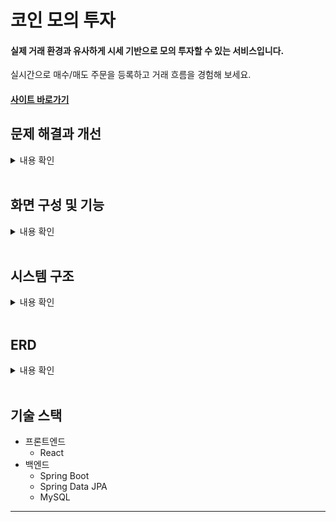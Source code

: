 # 코인 모의 투자
#### 실제 거래 환경과 유사하게 시세 기반으로 모의 투자할 수 있는 서비스입니다.  
실시간으로 매수/매도 주문을 등록하고 거래 흐름을 경험해 보세요. 
#### [사이트 바로가기](http://cmi.p-e.kr)

## 문제 해결과 개선

<details>
   <summary>내용 확인</summary>
<br>
	
## **주문/체결 데이터 관리 구조 개선**

### 문제점
- 초기에는 체결/미체결 데이터를 단일 테이블에서 관리
- 미체결 주문과 체결된 거래 내역이 혼재되어 데이터 관리의 복잡도 증가

### 해결 과정
- 데이터의 생명주기를 기준으로 테이블 분리
  - `order_book (호가창)`: 미체결 주문 관리
  - `trade_history (거래내역)`: 체결된 거래 내역 관리

<image src="https://github.com/user-attachments/assets/9fad3ef1-1457-4d7e-b519-ad5b3ec192fe">

두 테이블은 거의 동일한 컬럼들을 가지고 있지만 구조가 비슷해도 목적이 다르기 때문에 분리했다.  
호가창 테이블은 미체결 주문, 거래내역 테이블은 부분/완전 체결된 주문을 관리하도록 설계했다.  

- 두 테이블은 주문 상태에 따라 데이터 처리 방식이 다르다.  
> 주문할 때:  
> `order_book`에 주문 추가.
> 
> 완전 체결될 때:  
> `order_book`에서 해당 주문 삭제.  
> `trade_history`에서 해당 주문을 status가 'COMPLETE'인 새로운 레코드 저장.
> 
> 부분 체결할 때:  
> `order_book`에서 해당 주문의 수량을 업데이트.  
> `trade_history`에 해당 주문을 status가 'PARTIAL'인 새로운 레코드를 저장.
> 
> 취소할 때:  
> `order_book`에서 해당 주문 삭제.

각 테이블의 역할과 목적에 맞게 관리하도록 구현했다.

### 결과
- 데이터 관리 복잡도 감소
- 조회 성능 향상
- 명확한 데이터 구조로 유지보수성 향상

---
<br>

## **DB 락을 활용한 체결 로직 설계**

### 체결 로직
체결 로직은 다음과 같은 4가지 규칙에 의해서 처리된다.
- 가장 낮은 매도가와 가장 높은 매수가가 체결이 된다.
- 매수가 >= 매도가가 성립해야 체결이 된다.
- 같은 가격에 주문이 많은 경우, 먼저 들어온 주문부터 체결된다.
- 두 주문의 체결가는 먼저 들어온 호가(주문)의 가격으로 결정된다.
<br>

### 락 없이 체결 진행 시 발생할 문제
- 주문 체결 시 여러 사용자의 요청이 동시에 들어오며, 동일한 가격대에서 다수의 주문이 체결될 수 있다.  
- 이 과정에서 미체결 주문(공유 자원)에 대한 경쟁 조건이 발생하여, 실행 순서나 타이밍에 따라 체결 결과가 달라지는 문제가 생길 수 있다.  
- 이를 해결하기 위해 각 체결에 대해 배타적 잠금(X-Lock)을 적용하여 순차적인 접근을 보장하도록 설계했다.  
<br>

#### 새로 접수된 주문에 대해 기존 체결 처리 과정은 다음과 같다.
  1. 주문이 들어오면, 호가창 테이블에 저장한다.
  2. DB에서 해당 코인의 미체결 주문 전체(새로 접수된 주문까지 포함)를 락을 걸어 조회한다.
  3. 매도 주문들과 매수 주문들을 체결 로직 기준으로 정렬하고, 조건에 맞는 주문들은 처리가 된다.
<br>

### 문제점
- 접수될 때마다 미체결 주문 전체에 락을 걸기 때문에, 동시 주문 체결 속도 저하.
- 다수의 트랜잭션이 동시에 실행될 때(동시 주문), `SELECT ~ FOR UPDATE` 쿼리에 의해 데드락 발생.
  - 두 트랜잭션이 각각 새로운 주문을 삽입한 뒤,  
    동시에 서로의 주문 데이터와 미체결 주문에 락 요청을 하며 대기 상태 발생.  

<br>

&nbsp;&nbsp;&nbsp;다음 그림처럼 order_book에 새로운 주문이 동시에 접수될 때, 데드락이 발생한다.

<image src="https://github.com/user-attachments/assets/c557953f-80fe-4bd0-bac6-149de886ab1b">

### 해결 과정
  바뀐 체결 처리 과정은 다음과 같다.
  1. 주문이 접수되면, 주문 타입(매수/매도)에 따라 특정 범위만을 락을 걸어 조회한다.
  2. 새로 접수된 주문을 호가창에 저장하고, 접수된 주문과 조회한 주문들이 조건에 맞게 처리한다.
<br>

**개선점**
- 잠금 범위 최소화
- 쿼리 실행 순서 변경
  - `INSERT -> SELECT ~ FOR UPDATE` 순서를 `SELECT ~ FOR UPDATE -> INSERT` 로 변경


<br>

&nbsp;&nbsp;&nbsp;다음 그림처럼 order_book에 새로운 주문이 접수될 때,  
&nbsp;&nbsp;&nbsp;`INSERT` 이전에 `SELECT ~ FOR UPDATE`를 실행하여 필요한 레코드에 대해 락을 먼저 획득하도록 설계.

<image src="https://github.com/user-attachments/assets/71c59121-4a04-40c1-9c6c-c9dce29837fd">

### 결과
- 락 경쟁이 줄어들어 처리 속도 향상
- 데드락 문제 해결
- 안정적인 동시성 제어 달성

---
<br>

## **주문 처리 과정 개선**

### 문제점
- 단일 트랜잭션으로 모든 주문 처리의 모든 과정을 진행하여 성능 저하 발생
  - 처리 과정:  
     **주문 접수** → **체결**(주문 업데이트 및 삭제, 거래내역 저장) → **자산 업데이트** → **알림 저장** → **호가창 및 알림 SSE 전송**
<br>
<image src="https://github.com/user-attachments/assets/c8d64efa-37a5-4979-933d-06fc4b537f92">

- 단일 트랜잭션으로 모든 처리를 진행하여 성능 저하 발생
- 주문 처리 과정이 길어 응답 시간 증가
- 다수 사용자 동시 주문 시 성능 저하

### 해결 과정
- 스프링 이벤트를 활용하여 트랜잭션을 기능 단위로 분리.
  1. **주문 접수 → 체결 → 호가창 SSE 전송**: 주요 단계를 우선 처리
  2. **자산 상태 업데이트**: 체결 이후 보유 자산 변경
  3. **알림 처리**: 체결 결과를 저장 후 전송
  <br>
  <image src="https://github.com/user-attachments/assets/415681a6-c052-490e-ad8a-73f561df7de4">
### 결과
- 주문 처리 속도 약 40% 향상
- 기존 방식보다 유연하고 확장 가능한 구조 제공

</details>
<br>

## 화면 구성 및 기능

<details>
   <summary>내용 확인</summary>
<br>
	
|시세 정보|
|:-:|
|<image src="https://github.com/user-attachments/assets/79b3c135-d4bf-4acf-a8bb-e704fc52cb52">|
|<b>실시간으로 코인 시세 정보를 제공합니다.</b>|
<br>

|호가창과 주문|  
|:-:|
|<image src="https://github.com/user-attachments/assets/f8699443-20b6-4d5f-8303-8c4d6893074b">|
|<b>매수/매도 주문을 가상 호가창에 등록하여 실제 거래처럼 이용할 수 있습니다.</b>|
<br>

|투자 정보|
|:-:|
|<image src="https://github.com/user-attachments/assets/42061db3-f473-4237-8bb0-da65d2f2860b">|
|<b>보유자산, 거래내역, 미체결 주문을 확인할 수 있습니다.</b>|
<br>

|알림|
|:-:|
|<image src="https://github.com/user-attachments/assets/df3b6f5d-e72f-44f3-928c-aa974b8a87b1">|
|<b>주문 체결 알림을 받을 수 있습니다.</b>|

</details>
<br>

## 시스템 구조

<details>
   <summary>내용 확인</summary>
<br>
	
<image src="https://github.com/user-attachments/assets/b8ab3c4a-19d4-46c3-b612-9addfb7e09e4">

</details>
<br>

## ERD

<details>
   <summary>내용 확인</summary>
<br>
	
<image src="https://github.com/user-attachments/assets/5ad71697-2905-4669-a497-a33a399dd03c">

</details>
<br>

## 기술 스택
- 프론트엔드
	* React
- 백엔드
	* Spring Boot 
	* Spring Data JPA	
	* MySQL

---